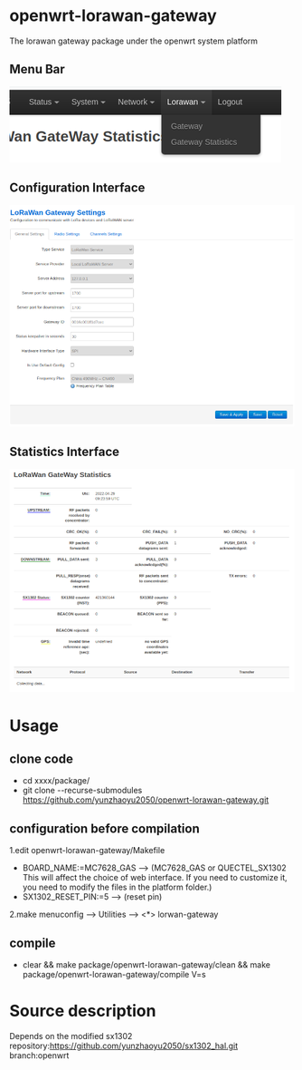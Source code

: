 # openwrt-lorawan-gateway
The lorawan gateway package under the openwrt system platform

## Menu Bar

![menu](./docs/lorawan_menu.png)

## Configuration Interface

<img src="./docs/lorawan_gateway_setting_general_settings.png" alt="lorawan_gateway_setting_general_settings" style="zoom:80%;" />

## Statistics Interface

<img src="./docs/lorawan_gateway_statistics.png" alt="lorawan_gateway_statistics" style="zoom:80%;" />

# Usage

## clone code

- cd xxxx/package/
- git clone --recurse-submodules https://github.com/yunzhaoyu2050/openwrt-lorawan-gateway.git

## configuration before compilation
1.edit openwrt-lorawan-gateway/Makefile
<br>
- BOARD_NAME:=MC7628_GAS  -->  (MC7628_GAS or QUECTEL_SX1302 This will affect the choice of web interface. If you need to customize it, you need to modify the files in the platform folder.)
- SX1302_RESET_PIN:=5  -->  (reset pin)

2.make menuconfig --> Utilities -->  <*> lorwan-gateway
<br>

## compile
- clear && make package/openwrt-lorawan-gateway/clean && make package/openwrt-lorawan-gateway/compile V=s

# Source description
Depends on the modified sx1302 repository:https://github.com/yunzhaoyu2050/sx1302_hal.git   branch:openwrt
